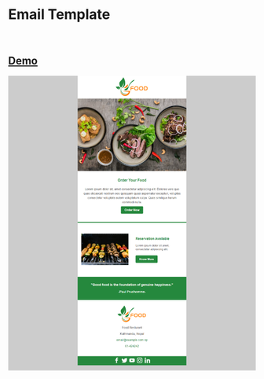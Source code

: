 # Email Template


<br>

## **[Demo](https://coderushnepal.github.io/RiyaMaharjan/Design/Assignment-2/)**

![Email_Template](../../Design/images/email_template.png)


